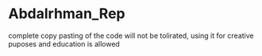# Abdalrhman_Rep
complete copy pasting of the code will not be tolirated, using it for creative puposes and education is allowed
